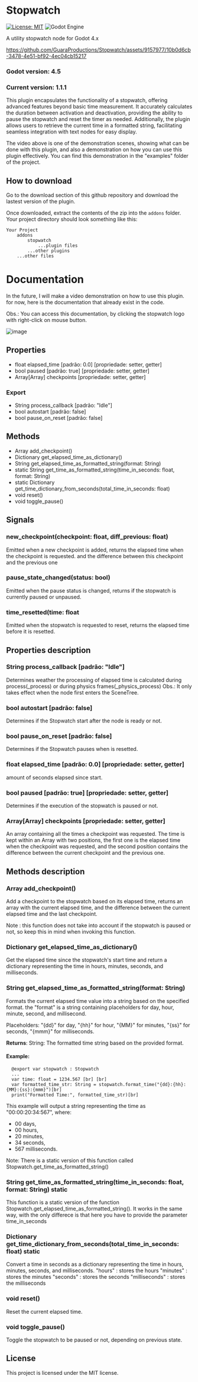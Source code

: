 # Stopwatch
[![License: MIT](https://img.shields.io/badge/License-MIT-yellow.svg)](https://opensource.org/licenses/MIT)
![Godot Engine](https://img.shields.io/badge/GODOT-%23FFFFFF.svg?style=for-the-badge&logo=godot-engine)

A utility stopwatch node for Godot 4.x

https://github.com/GuaraProductions/Stopwatch/assets/9157977/10b0d6cb-3478-4e51-bf92-4ec04cb15217

### **Godot version: 4.5**
### **Current version: 1.1.1**

This plugin encapsulates the functionality of a stopwatch, offering advanced features beyond basic time measurement. It accurately calculates the duration between activation and deactivation, providing the ability to pause the stopwatch and reset the timer as needed. Additionally, the plugin allows users to retrieve the current time in a formatted string, facilitating seamless integration with text nodes for easy display.

The video above is one of the demonstration scenes, showing what can be done with this plugin, and also a demonstration on how you can use this plugin effectively. You can find this demonstration in the "examples" folder of the project.

## How to download

Go to the download section of this github repository and download the lastest version of the plugin. 

Once downloaded, extract the contents of the zip into the ```addons``` folder. Your project directory should look something like this:

```
Your Project
    addons
        stopwatch
            ...plugin files
        ...other plugins
    ...other files
```

# Documentation

In the future, I will make a video demonstration on how to use this plugin. for now, here is the documentation that already exist in the code.

Obs.: You can access this documentation, by clicking the stopwatch logo with right-click on mouse button.

![image](https://github.com/GuaraProductions/Stopwatch/assets/9157977/0fa3a20a-8f0c-4d0a-a4ef-47c555abd8e8)

## Properties

 - float elapsed_time [padrão: 0.0] [propriedade: setter, getter]
 - bool paused [padrão: true] [propriedade: setter, getter]
 - Array[Array] checkpoints [propriedade: setter, getter]

### Export

 - String process_callback [padrão: "Idle"]
 - bool autostart [padrão: false]
 - bool pause_on_reset [padrão: false]

## Methods

 - Array add_checkpoint()
 - Dictionary get_elapsed_time_as_dictionary()
 - String get_elapsed_time_as_formatted_string(format: String)
 - static String get_time_as_formatted_string(time_in_seconds: float, format: String)
 - static Dictionary get_time_dictionary_from_seconds(total_time_in_seconds: float)
 - void reset()
 - void toggle_pause()

## Signals

### new_checkpoint(checkpoint: float, diff_previous: float)

Emitted when a new checkpoint is added, returns the elapsed time when the checkpoint is requested. and the difference between this checkpoint and the previous one

### pause_state_changed(status: bool)

Emitted when the pause status is changed, returns if the stopwatch is currently paused or unpaused.

### time_resetted(time: float

Emitted when the stopwatch is requested to reset, returns the elapsed time before it is resetted.

## Properties description

### String process_callback [padrão: "Idle"]

Determines weather the processing of elapsed time is calculated during process(_process) or during physics frames(_physics_process) Obs.: It only takes effect when the node first enters the SceneTree.

### bool autostart [padrão: false]

Determines if the Stopwatch start after the node is ready or not.

### bool pause_on_reset [padrão: false]

Determines if the Stopwatch pauses when is resetted.

### float elapsed_time [padrão: 0.0] [propriedade: setter, getter]

amount of seconds elapsed since start.

### bool paused [padrão: true] [propriedade: setter, getter]

Determines if the execution of the stopwatch is paused or not.

### Array[Array] checkpoints [propriedade: setter, getter]

An array containing all the times a checkpoint was requested. The time is kept within an Array with two positions, the first one is the elapsed time when the checkpoint was requested, and the second position contains the difference between the current checkpoint and the previous one.

## Methods description

### Array add_checkpoint()

Add a checkpoint to the stopwatch based on its elapsed time, returns an array with the current elapsed time, and the difference between the current elapsed time and the last checkpoint. 
 
Note : this function does not take into account if the stopwatch is paused or not, so keep this in mind when invoking this function.

### Dictionary get_elapsed_time_as_dictionary()

Get the elapsed time since the stopwatch's start time and return a dictionary representing the time in hours, minutes, seconds, and milliseconds.

### String get_elapsed_time_as_formatted_string(format: String)

Formats the current elapsed time value into a string based on the specified format. the "format" is a string containing placeholders for day, hour, minute, second, and millisecond.
 
Placeholders: "{dd}" for day, "{hh}" for hour, "{MM}" for minutes, "{ss}" for seconds, "{mmm}" for milliseconds.
 
**Returns**: String: The formatted time string based on the provided format.
 
#### Example:

```gdscript
  @export var stopwatch : Stopwatch
  ...
  var time: float = 1234.567 [br] [br]
  var formatted_time_str: String = stopwatch.format_time("{dd}:{hh}:{MM}:{ss}:{mmm}")[br]
  print("Formatted Time:", formatted_time_str)[br]
```
This example will output a string representing the time as "00:00:20:34:567", where:
 
- 00 days,
- 00 hours,
- 20 minutes,
- 34 seconds,
- 567 milliseconds. 
 
Note: There is a static version of this function called Stopwatch.get_time_as_formatted_string()

### String get_time_as_formatted_string(time_in_seconds: float, format: String) static

This function is a static version of the function Stopwatch.get_elapsed_time_as_formatted_string(). It works in the same way, with the only differece is that here you have to provide the parameter time_in_seconds

### Dictionary get_time_dictionary_from_seconds(total_time_in_seconds: float) static

Convert a time in seconds as a dictionary representing the time in hours, minutes, seconds, and milliseconds. 
"hours" : stores the hours 
"minutes" : stores the minutes 
"seconds" : stores the seconds 
"milliseconds" : stores the milliseconds

### void reset()

Reset the current elapsed time.

### void toggle_pause()

Toggle the stopwatch to be paused or not, depending on previous state.

## License

This project is licensed under the MIT license.
